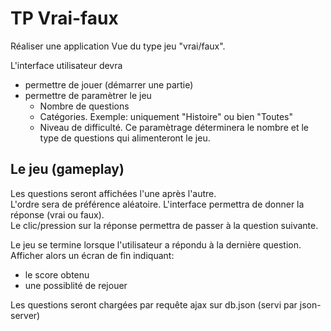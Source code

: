 # TP Vrai-faux

Réaliser une application Vue du type jeu "vrai/faux".

L'interface utilisateur devra
- permettre de jouer (démarrer une partie)
- permettre de paramètrer le jeu
    - Nombre de questions
    - Catégories. Exemple: uniquement "Histoire" ou bien "Toutes"
    - Niveau de difficulté.
Ce paramètrage déterminera le nombre et le type de questions qui alimenteront le jeu.

## Le jeu (gameplay)

Les questions seront affichées l'une après l'autre.  
L'ordre sera de préférence aléatoire. 
L'interface permettra de donner la réponse (vrai ou faux).  
Le clic/pression sur la réponse permettra de passer à la question suivante.  

Le jeu se termine lorsque l'utilisateur a répondu à la dernière question.
Afficher alors un écran de fin indiquant:
- le score obtenu
- une possiblité de rejouer

Les questions seront chargées par requête ajax sur db.json (servi par json-server)
